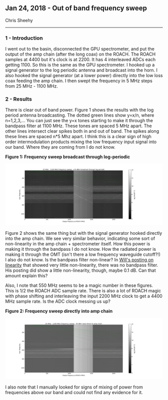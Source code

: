 ## Jan 24, 2018 - Out of band frequency sweep

Chris Sheehy
<hr>

### 1 - Introduction

I went out to the basin, disconnected the GPU spectrometer, and put the output
of the amp chain (after the long coax) on the ROACH. The ROACH samples at 4400
but it's clock is at 2200. It has 4 interleaved ADCs each getting 1100. So this
is the same as the GPU spectrometer. I hooked up a signal generator to the log
periodic antenna and broadcast into the horn. I also hooked the signal generator
(at a lower power) directly into the low loss coax feeding the amp chain. I then
swept the frequency in 5 MHz steps from 25 MHz - 1100 MHz. 

### 2 - Results

There is clear out of band power. Figure 1 shows the results with the log period
antenna broadcasting. The dotted green lines show y=x/n, where n=1,2,3,...
You can just see the y=x tones starting to make it through the bandpass filter at
1100 MHz. These tones are spaced 5 MHz apart. The other lines intersect clear
spikes both in and out of band. The spikes along these lines are spaced n*5 Mhz
apart. I think this is a clear sign of high order intermodulation products
mixing the low frequency input signal into our band. Where they are coming from
I do not know.

**Figure 1: Frequency sweep broadcast through log-periodic**

![](freq_sweep_logperiodic.png)

Figure 2 shows the same thing but with the signal generator hooked directly into
the amp chain. We see very similar behavior, indicating some sort of
non-linearity in the amp chain + spectrometer itself. How this power is making
it through the bandpass I do not know. How the radiated power is making it
through the OMT (isn't there a low frequency waveguide cutoff?!) I also do not
know. Is the bandpass filter non-linear? In 
[Will's posting on linearity](../20180119_PowerSweeps/index.md) that showed very
little non-linearity, there was no bandpass filter. His posting did show a
little non-linearity, though, maybe 0.1 dB. Can that amount explain this?

Also, I note that 550 MHz seems to be a magic number in these figures. This is 1/2 the ROACH ADC sample rate. There is
also a lot of ROACH magic with phase shifting and interleaving the input 2200 MHz clock to get a 4400 MHz sample rate. Is the
ADC clock messing us up?


**Figure 2: Frequency sweep directly into amp chain**

![](freq_sweep_direct.png)

I also note that I manually looked for signs of mixing of power from frequencies
above our band and could not find any evidence for it.
